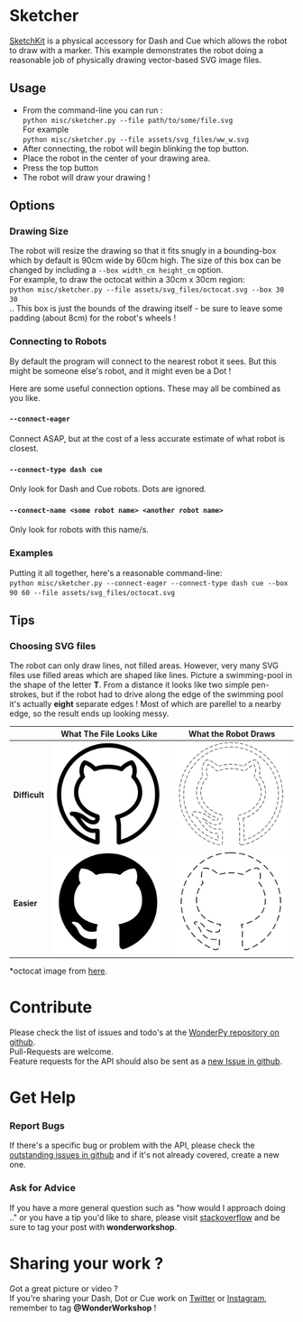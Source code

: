 # Sketcher
[SketchKit](https://store.makewonder.com/pages/sketch-kit) is a physical accessory for Dash and Cue which allows the robot to draw with a marker.
This example demonstrates the robot doing a reasonable job of physically drawing vector-based SVG image files.

## Usage
* From the command-line you can run :  
  `python misc/sketcher.py --file path/to/some/file.svg`  
  For example  
  `python misc/sketcher.py --file assets/svg_files/ww_w.svg`
* After connecting, the robot will begin blinking the top button.
* Place the robot in the center of your drawing area.
* Press the top button
* The robot will draw your drawing !

## Options
### Drawing Size
The robot will resize the drawing so that it fits snugly in a bounding-box which by default is 90cm wide by 60cm high.
  The size of this box can be changed by including a `--box width_cm height_cm` option.  
  For example, to draw the octocat within a 30cm x 30cm region:  
  `python misc/sketcher.py --file assets/svg_files/octocat.svg --box 30 30`  
.. This box is just the bounds of the drawing itself - be sure to leave some padding (about 8cm) for the robot's wheels !
### Connecting to Robots
  By default the program will connect to the nearest robot it sees. But this might be someone else's robot, and it might even be a Dot !  
  
  Here are some useful connection options. These may all be combined as you like.
#### `--connect-eager`  
  Connect ASAP, but at the cost of a less accurate estimate of what robot is closest.  
#### `--connect-type dash cue`  
  Only look for Dash and Cue robots. Dots are ignored.
#### `--connect-name <some robot name> <another robot name>`
  Only look for robots with this name/s.

### Examples
Putting it all together, here's a reasonable command-line:  
`python misc/sketcher.py --connect-eager --connect-type dash cue --box 90 60 --file assets/svg_files/octocat.svg`

## Tips
### Choosing SVG files
The robot can only draw lines, not filled areas. However, very many SVG files use filled areas which are shaped like lines. Picture a swimming-pool in the shape of the letter **T**. From a distance it looks like two simple pen-strokes, but if the robot had to drive along the edge of the swimming pool it's actually **eight** separate edges !  Most of which are parellel to a nearby edge, so the result ends up looking messy.

|   | **What The File Looks Like** | **What the Robot Draws** |
|---|-----------|--------|
| **Difficult** | ![](doc/svg_bad_fill.png) | ![](doc/svg_bad_lines.png) |
| **Easier** | ![](doc/svg_good_fill.png) | ![](doc/svg_good_lines.png) |

*octocat image from [here](https://visualpharm.com/free-icons/github-595b40b85ba036ed117dc155).


# Contribute
Please check the list of issues and todo's at the [WonderPy repository on github](https://github.com/playi/WonderPy/issues).  
Pull-Requests are welcome.  
Feature requests for the API should also be sent as a [new Issue in github](https://github.com/playi/WonderPy/issues).  

# Get Help
### Report Bugs
If there's a specific bug or problem with the API, please check the [outstanding issues in github](https://github.com/playi/WonderPy/issues) and if it's not already covered, create a new one.  

### Ask for Advice
If you have a more general question such as "how would I approach doing .." or you have a tip you'd like to share, please visit [stackoverflow](https://stackoverflow.com/) and be sure to tag your post with **wonderworkshop**.

# Sharing your work ?
Got a great picture or video ?  
If you're sharing your Dash, Dot or Cue work on [Twitter](https://twitter.com/WonderWorkshop) or [Instagram](https://www.instagram.com/wonderworkshop/), remember to tag **@WonderWorkshop** !
